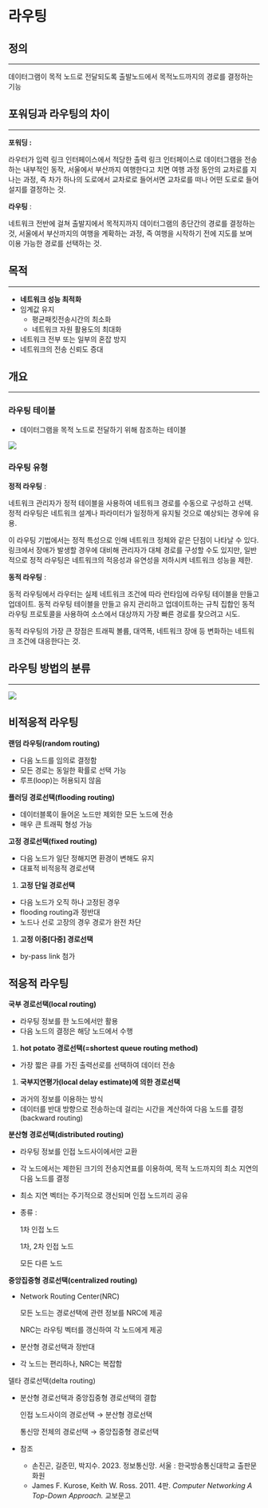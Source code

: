 # 라우팅

## 정의

---

데이터그램이 목적 노드로 전달되도록 출발노드에서 목적노드까지의 경로를 결정하는 기능

## 포워딩과 라우팅의 차이

---

**포워딩 :** 

라우터가 입력 링크 인터페이스에서 적당한 출력 링크 인터페이스로 데이터그램을 전송하는 내부적인 동작, 서울에서 부산까지 여행한다고 치면 여행 과정 동안의 교차로를 지나는 과정, 즉 차가 하나의 도로에서 교차로로 들어서면 교차로를 떠나 어떤 도로로 들어설지를 결정하는 것.

**라우팅** : 

네트워크 전반에 걸쳐 출발지에서 목적지까지 데이터그램의 종단간의 경로를 결정하는 것, 서울에서 부산까지의 여행을 계확하는 과정, 즉 여행을 시작하기 전에 지도를 보며 이용 가능한 경로를 선택하는 것.

## 목적

---

- **네트워크 성능 최적화**
- 임계값 유지
    - 평균패킷전송시간의 최소화
    - 네트워크 자원 활용도의 최대화
- 네트워크 전부 또는 일부의 혼잡 방지
- 네트워크의 전송 신뢰도 증대

## 개요

---

### 라우팅 테이블

- 데이터그램을 목적 노드로 전달하기 위해 참조하는 테이블

![](https://velog.velcdn.com/images/leequiett/post/00120757-ccc0-45c0-8854-fd163abff1c0/image.png)

### 라우팅 유형

**정적 라우팅** : 

네트워크 관리자가 정적 테이블을 사용하여 네트워크 경로를 수동으로 구성하고 선택. 정적 라우팅은 네트워크 설계나 파라미터가 일정하게 유지될 것으로 예상되는 경우에 유용.

이 라우팅 기법에서는 정적 특성으로 인해 네트워크 정체와 같은 단점이 나타날 수 있다. 링크에서 장애가 발생할 경우에 대비해 관리자가 대체 경로를 구성할 수도 있지만, 일반적으로 정적 라우팅은 네트워크의 적응성과 유연성을 저하시켜 네트워크 성능을 제한.

**동적 라우팅** : 

동적 라우팅에서 라우터는 실제 네트워크 조건에 따라 런타임에 라우팅 테이블을 만들고 업데이트. 동적 라우팅 테이블을 만들고 유지 관리하고 업데이트하는 규칙 집합인 동적 라우팅 프로토콜을 사용하여 소스에서 대상까지 가장 빠른 경로를 찾으려고 시도.

동적 라우팅의 가장 큰 장점은 트래픽 볼륨, 대역폭, 네트워크 장애 등 변화하는 네트워크 조건에 대응한다는 것.

## 라우팅 방법의 분류

---

![](https://velog.velcdn.com/images/leequiett/post/184f277d-3dfb-48d9-acae-bbdba90142dc/image.png)

## 비적응적 라우팅

**랜덤 라우팅(random routing)**

- 다음 노드를 임의로 결정함
- 모든 경로는 동일한 확률로 선택 가능
- 루프(loop)는 허용되지 않음

**플러딩 경로선택(flooding routing)**

- 데이터블록이 들어온 노드만 제외한 모든 노드에 전송
- 매우 큰 트래픽 형성 가능

**고정 경로선택(fixed routing)**

- 다음 노드가 일단 정해지면 환경이 변해도 유지
- 대표적 비적응적 경로선택

1. **고정 단일 경로선택**
- 다음 노드가 오직 하나 고정된 경우
- flooding routing과 정반대
- 노드나 선로 고장의 경우 경로가 완전 차단
1. **고정 이중[다중] 경로선택**
- by-pass link 첨가

## 적응적 라우팅

**국부 경로선택(local routing)**

- 라우팅 정보를 한 노드에서만 활용
- 다음 노드의 결정은 해당 노드에서 수행

1. **hot potato 경로선택(=shortest queue routing method)**
- 가장 짧은 큐를 가진 출력선로를 선택하여 데이터 전송
1. **국부지연평가(local delay estimate)에 의한 경로선택**
- 과거의 정보를 이용하는 방식
- 데이터를 반대 방향으로 전송하는데 걸리는 시간을 계산하여 다음 노드를 결정(backward routing)

**분산형 경로선택(distributed routing)**

- 라우팅 정보를 인접 노드사이에서만 교환
- 각 노드에서는 제한된 크기의 전송지연표를 이용하여, 목적 노드까지의 최소 지연의 다음 노드를 결정
- 최소 지연 벡터는 주기적으로 갱신되며 인접 노드끼리 공유
- 종류 :
    
    1차 인접 노드
    
    1차, 2차 인접 노드
    
    모든 다른 노드
    

**중앙집중형 경로선택(centralized routing)**

- Network Routing Center(NRC)
    
    모든 노드는 경로선택에 관련 정보를 NRC에 제공
    
    NRC는 라우팅 벡터를 갱신하여 각 노드에게 제공
    
- 분산형 경로선택과 정반대
- 각 노드는 편리하나, NRC는 복잡함

델타 경로선택(delta routing)

- 분산형 경로선택과 중앙집중형 경로선택의 결합
    
    인접 노드사이의 경로선택 → 분산형 경로선택
    
    통신망 전체의 경로선택 → 중앙집중형 경로선택

- 참조
    - 손진곤, 길준민, 박지수. 2023. 정보통신망. 서울 : 한국방송통신대학교 출판문화원
    - James F. Kurose, Keith W. Ross. 2011. 4판. *Computer Networking A Top-Down Approach.* 교보문고
